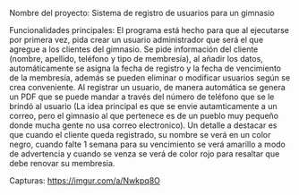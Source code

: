 Nombre del proyecto: Sistema de registro de usuarios para un gimnasio

Funcionalidades principales: El programa está hecho para que al ejecutarse por primera vez, pida crear un usuario administrador que será el que agregue a los clientes del gimnasio. 
Se pide información del cliente (nombre, apellido, teléfono y tipo de membresía), al añadir los datos, automáticamente se asigna la fecha de registro y la fecha de vencimiento de 
la membresía, además se pueden eliminar o modificar usuarios según se crea conveniente. Al registrar un usuario, de manera automática se genera un PDF que se puede mandar a través 
del número de teléfono que se le brindó al usuario (La idea principal es que se envie autamticamente a un correo, pero el gimnasio al que pertenece es de un pueblo muy pequeño donde 
mucha gente no usa correo electronico). Un detalle a destacar es que cuando el cliente queda registrado, su nombre se verá en un color negro, cuando falte 1 semana para su vencimiento
se verá amarillo a modo de advertencia y cuando se venza se verá de color rojo para resaltar que debe renovar su membresia.

Capturas: https://imgur.com/a/Nwkpq8O
